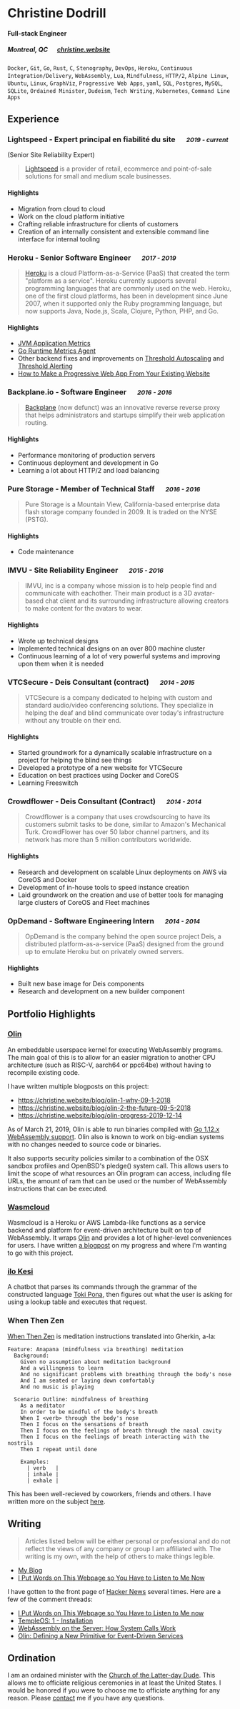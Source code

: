 # Christine Dodrill

#### Full-stack Engineer

##### Montreal, QC &emsp; [christine.website][homepage]

`Docker`, `Git`, `Go`, `Rust`, `C`, `Stenography`, `DevOps`, `Heroku`, `Continuous
Integration/Delivery`, `WebAssembly`, `Lua`, `Mindfulness`, `HTTP/2`, `Alpine
Linux`, `Ubuntu`, `Linux`, `GraphViz`, `Progressive Web Apps`, `yaml`, `SQL`,
`Postgres`, `MySQL`, `SQLite`, `Ordained Minister`, `Dudeism`, `Tech Writing`,
`Kubernetes`, `Command Line Apps`

## Experience

### Lightspeed - Expert principal en fiabilité du site &emsp; <small>*2019 - current*</small>

(Senior Site Reliability Expert)

> [Lightspeed][lightspeedhq] is a provider of retail, ecommerce and point-of-sale
> solutions for small and medium scale businesses. 

#### Highlights

- Migration from cloud to cloud
- Work on the cloud platform initiative
- Crafting reliable infrastructure for clients of customers
- Creation of an internally consistent and extensible command line interface for
  internal tooling

### Heroku - Senior Software Engineer &emsp; <small>*2017 - 2019*</small>

> [Heroku][heroku] is a cloud Platform-as-a-Service (PaaS) that created the term
> "platform as a service". Heroku currently supports several programming
> languages that are commonly used on the web. Heroku, one of the first cloud
> platforms, has been in development since June 2007, when it supported only the
> Ruby programming language, but now supports Java, Node.js, Scala, Clojure,
> Python, PHP, and Go. 

#### Highlights

- [JVM Application Metrics](https://devcenter.heroku.com/changelog-items/1133)
- [Go Runtime Metrics Agent](https://github.com/heroku/x/tree/master/runtime-metrics)
- Other backend fixes and improvements on [Threshold Autoscaling](https://blog.heroku.com/heroku-autoscaling) and [Threshold Alerting](https://devcenter.heroku.com/articles/metrics#threshold-alerting)
- [How to Make a Progressive Web App From Your Existing Website](https://blog.heroku.com/how-to-make-progressive-web-app)

### Backplane.io - Software Engineer &emsp; <small>*2016 - 2016*</small>

> [Backplane](https://backplane.io) (now defunct) was an innovative reverse reverse proxy that
> helps administrators and startups simplify their web application routing.

#### Highlights

- Performance monitoring of production servers
- Continuous deployment and development in Go
- Learning a lot about HTTP/2 and load balancing

### Pure Storage - Member of Technical Staff &emsp; <small>*2016 - 2016*</small>

> Pure Storage is a Mountain View, California-based enterprise data flash storage
> company founded in 2009. It is traded on the NYSE (PSTG).

#### Highlights

- Code maintenance

### IMVU - Site Reliability Engineer &emsp; <small>*2015 - 2016*</small>

> IMVU, inc is a company whose mission is to help people find and communicate
> with eachother. Their main product is a 3D avatar-based chat client and its
> surrounding infrastructure allowing creators to make content for the avatars
> to wear.

#### Highlights

- Wrote up technical designs
- Implemented technical designs on an over 800 machine cluster
- Continuous learning of a lot of very powerful systems and improving upon them
  when it is needed 

### VTCSecure - Deis Consultant (contract) &emsp; <small>*2014 - 2015*</small>

> VTCSecure is a company dedicated to helping with custom and standard
> audio/video conferencing solutions. They specialize in helping the deaf and
> blind communicate over today's infrastructure without any trouble on their end.

#### Highlights

- Started groundwork for a dynamically scalable infrastructure on a project for
  helping the blind see things 
- Developed a prototype of a new website for VTCSecure
- Education on best practices using Docker and CoreOS
- Learning Freeswitch

### Crowdflower - Deis Consultant (Contract) &emsp; <small>*2014 - 2014*</small>

> Crowdflower is a company that uses crowdsourcing to have its customers submit
> tasks to be done, similar to Amazon's Mechanical Turk. CrowdFlower has over 50
> labor channel partners, and its network has more than 5 million contributors
> worldwide.

#### Highlights

- Research and development on scalable Linux deployments on AWS via CoreOS and
  Docker
- Development of in-house tools to speed instance creation
- Laid groundwork on the creation and use of better tools for managing large
  clusters of CoreOS and Fleet machines

### OpDemand - Software Engineering Intern &emsp; <small>*2014 - 2014*</small>

> OpDemand is the company behind the open source project Deis, a distributed
> platform-as-a-service (PaaS) designed from the ground up to emulate Heroku but
> on privately owned servers.

#### Highlights

- Built new base image for Deis components
- Research and development on a new builder component

## Portfolio Highlights

### [Olin](https://github.com/Xe/olin)

An embeddable userspace kernel for executing WebAssembly programs.
The main goal of this is to allow for an easier migration to another CPU
architecture (such as RISC-V, aarch64 or ppc64be) without having to recompile
existing code.

I have written multiple blogposts on this project:

- https://christine.website/blog/olin-1-why-09-1-2018
- https://christine.website/blog/olin-2-the-future-09-5-2018
- https://christine.website/blog/olin-progress-2019-12-14

As of March 21, 2019, Olin is able to run binaries compiled with [Go 1.12.x
WebAssembly support](https://github.com/golang/go/wiki/WebAssembly). Olin also
is known to work on big-endian systems with no changes needed to source code or
binaries.

It also supports security policies similar to a combination of the OSX sandbox
profiles and OpenBSD's pledge() system call. This allows users to limit the
scope of what resources an Olin program can access, including file URLs, the
amount of ram that can be used or the number of WebAssembly instructions that
can be executed.

### [Wasmcloud](https://tulpa.dev/within/wasmcloud)

Wasmcloud is a Heroku or AWS Lambda-like functions as a service backend and
platform for event-driven architecture built on top of WebAssembly. It wraps
[Olin](https://github.com/Xe/olin) and provides a lot of higher-level
conveniences for users. I have written [a
blogpost](https://christine.website/blog/wasmcloud-progress-2019-12-08) on my
progress and where I'm wanting to go with this project.

### [ilo Kesi](https://github.com/Xe/x/tree/master/discord/ilo-kesi)

A chatbot that parses its commands through the grammar of the constructed
language [Toki Pona](http://tokipona.org), then figures out what the user is
asking for using a lookup table and executes that request.

### When Then Zen

[When Then Zen](https://when-then-zen.christine.website) is meditation instructions translated into Gherkin, a-la:

```
Feature: Anapana (mindfulness via breathing) meditation
  Background:
    Given no assumption about meditation background
    And a willingness to learn
    And no significant problems with breathing through the body's nose
    And I am seated or laying down comfortably
    And no music is playing

  Scenario Outline: mindfulness of breathing
    As a meditator
    In order to be mindful of the body's breath
    When I <verb> through the body's nose
    Then I focus on the sensations of breath
    Then I focus on the feelings of breath through the nasal cavity
    Then I focus on the feelings of breath interacting with the nostrils
    Then I repeat until done

    Examples:
      | verb   |
      | inhale |
      | exhale |
```

This has been well-recieved by coworkers, friends and others. I have written more on the subject [here](https://christine.website/blog/when-then-zen-anapana-2018-08-15).

## Writing

> Articles listed below will be either personal or professional and do not reflect the views of any company or group I am affiliated with. The writing is my own, with the help of others to make things legible.

- [My Blog](https://christine.website/blog)
- [I Put Words on This Webpage so You Have to Listen to Me Now](https://christine.website/blog/experimental-rilkef-2018-11-30)

I have gotten to the front page of [Hacker News](https://news.ycombinator.com) several times. Here are a few of the comment threads:

- [I Put Words on This Webpage so You Have to Listen to Me now](https://news.ycombinator.com/item?id=18577758)
- [TempleOS: 1 - Installation](https://news.ycombinator.com/item?id=19961082)
- [WebAssembly on the Server: How System Calls Work](https://news.ycombinator.com/item?id=20066204)
- [Olin: Defining a New Primitive for Event-Driven Services](https://news.ycombinator.com/item?id=17896307)

## Ordination

I am an ordained minister with the [Church of the Latter-day Dude](https://dudeism.com). This allows me to officiate religious ceremonies in at least the United States. I would be honored if you were to choose me to officiate anything for any reason. Please [contact](/contact) me if you have any questions.

[homepage]: https://christine.website
[twitter]: https://twitter.com/theprincessxena
[twit]: http://cdn-careers.sstatic.net/careers/Img/icon-twitter.png?v=b1bd58ad2034
[heroku]: https://www.heroku.com
[lightspeedhq]: https://www.lightspeedhq.com
